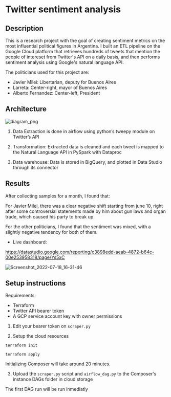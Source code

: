 # Twitter sentiment analysis

## Description

This is a research project with the goal of creating sentiment metrics on the most influential political figures in Argentina. I built an ETL pipeline on the Google Cloud platform that retrieves hundreds of tweets that mention the people of intereset from Twitter's API on a daily basis, and then performs sentiment analysis using Google's natural language API.

The politicians used for this project are:

- Javier Milei: Libertarian, deputy for Buenos Aires
- Larreta: Center-right, mayor of Buenos Aires
- Alberto Fernandez: Center-left, President


## Architecture

![diagram_png](https://user-images.githubusercontent.com/66125885/172054167-ba6eb893-6149-4c08-994a-f72d0e7ff68b.png)


1. Data Extraction is done in airflow using python’s tweepy module on Twitter’s API

2. Transformation: Extracted data is cleaned and each tweet is mapped to the Natural Language API in PySpark with Dataproc

3. Data warehouse: Data is stored in BigQuery, and plotted in Data Studio through its connector


## Results

After collecting samples for a month, I found that:

For Javier Milei, there was a clear negative shift starting from june 10, right after some controversial statements made by him about gun laws and organ trade, which caused his party to break up.

For the other politicians, I found that the sentiment was mixed, with a slightly negative tendency for both of them.


- Live dashboard:

https://datastudio.google.com/reporting/c3898edd-aeab-4872-b64c-00e253958318/page/Ys5xC


![Screenshot_2022-07-18_16-31-46](https://user-images.githubusercontent.com/66125885/179602644-1dc18428-21ec-4ee8-b512-809524f4de41.png)



## Setup instructions
Requirements:
- Terraform
- Twitter API bearer token
- A GCP service account key with owner permissions

1. Edit your bearer token on `scraper.py`

2. Setup the cloud resources

```
terraform init
```
```
terraform apply
```

Initializing Composer will take around 20 minutes.

3. Upload the `scraper.py` script and `airflow_dag.py` to the Composer's instance DAGs folder in cloud storage



The first DAG run will be run inmediatly
